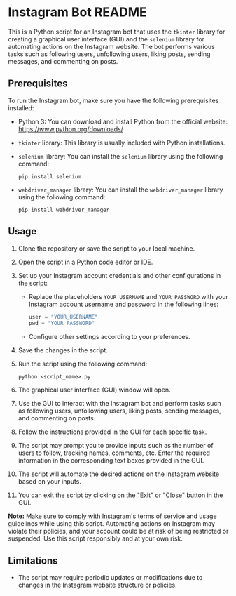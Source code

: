 # Instagram Bot README

This is a Python script for an Instagram bot that uses the `tkinter` library for creating a graphical user interface (GUI) and the `selenium` library for automating actions on the Instagram website. The bot performs various tasks such as following users, unfollowing users, liking posts, sending messages, and commenting on posts.

## Prerequisites

To run the Instagram bot, make sure you have the following prerequisites installed:

- Python 3: You can download and install Python from the official website: https://www.python.org/downloads/
- `tkinter` library: This library is usually included with Python installations.
- `selenium` library: You can install the `selenium` library using the following command:

  ```shell
  pip install selenium
  ```

- `webdriver_manager` library: You can install the `webdriver_manager` library using the following command:

  ```shell
  pip install webdriver_manager
  ```

## Usage

1. Clone the repository or save the script to your local machine.

2. Open the script in a Python code editor or IDE.

3. Set up your Instagram account credentials and other configurations in the script:

   - Replace the placeholders `YOUR_USERNAME` and `YOUR_PASSWORD` with your Instagram account username and password in the following lines:

     ```python
     user = "YOUR_USERNAME"
     pwd = "YOUR_PASSWORD"
     ```

   - Configure other settings according to your preferences.

4. Save the changes in the script.

5. Run the script using the following command:

   ```shell
   python <script_name>.py
   ```

6. The graphical user interface (GUI) window will open.

7. Use the GUI to interact with the Instagram bot and perform tasks such as following users, unfollowing users, liking posts, sending messages, and commenting on posts.

8. Follow the instructions provided in the GUI for each specific task.

9. The script may prompt you to provide inputs such as the number of users to follow, tracking names, comments, etc. Enter the required information in the corresponding text boxes provided in the GUI.

10. The script will automate the desired actions on the Instagram website based on your inputs.

11. You can exit the script by clicking on the "Exit" or "Close" button in the GUI.

**Note:** Make sure to comply with Instagram's terms of service and usage guidelines while using this script. Automating actions on Instagram may violate their policies, and your account could be at risk of being restricted or suspended. Use this script responsibly and at your own risk.

## Limitations

- The script may require periodic updates or modifications due to changes in the Instagram website structure or policies.
